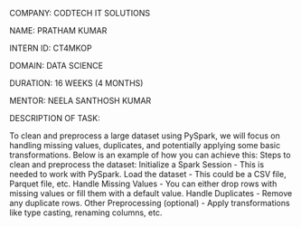 COMPANY: CODTECH IT SOLUTIONS

NAME: PRATHAM KUMAR

INTERN ID: CT4MKOP

DOMAIN: DATA SCIENCE

DURATION: 16 WEEKS (4 MONTHS)

MENTOR: NEELA SANTHOSH KUMAR

DESCRIPTION OF TASK: 

To clean and preprocess a large dataset using PySpark, we will focus on handling missing values, duplicates, and potentially applying some basic transformations. Below is an example of how you can achieve this:
Steps to clean and preprocess the dataset:
Initialize a Spark Session - This is needed to work with PySpark.
Load the dataset - This could be a CSV file, Parquet file, etc.
Handle Missing Values - You can either drop rows with missing values or fill them with a default value.
Handle Duplicates - Remove any duplicate rows.
Other Preprocessing (optional) - Apply transformations like type casting, renaming columns, etc.

